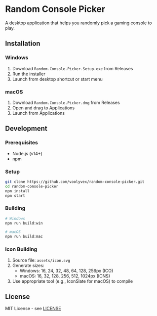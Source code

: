# Random Console Picker

A desktop application that helps you randomly pick a gaming console to play.

## Installation

### Windows
1. Download `Random.Console.Picker.Setup.exe` from Releases
2. Run the installer
3. Launch from desktop shortcut or start menu

### macOS
1. Download `Random.Console.Picker.dmg` from Releases
2. Open and drag to Applications
3. Launch from Applications

## Development

### Prerequisites
* Node.js (v14+)
* npm

### Setup
```bash
git clone https://github.com/voolyvex/random-console-picker.git
cd random-console-picker
npm install
npm start
```

### Building
```bash
# Windows
npm run build:win

# macOS
npm run build:mac
```

### Icon Building
1. Source file: `assets/icon.svg`
2. Generate sizes:
   - Windows: 16, 24, 32, 48, 64, 128, 256px (ICO)
   - macOS: 16, 32, 128, 256, 512, 1024px (ICNS)
3. Use appropriate tool (e.g., IconSlate for macOS) to compile

## License
MIT License - see [LICENSE](LICENSE)
